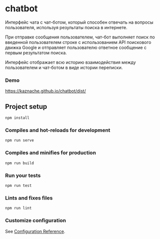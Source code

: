# chatbot

Интерфейс чата с чат-ботом, который способен отвечать на вопросы пользователя, используя результаты поиска в интернете.

При отправке сообщения пользователем, чат-бот выполняет поиск по введенной пользователем строке с использованием API поискового движка Google и отправляет пользователю ответное сообщение с первым результатом поиска.

Интерфейс отображает всю историю взаимодействия между пользователем и чат-ботом в виде истории переписки.

### Demo

https://kaznache.github.io/chatbot/dist/

## Project setup
```
npm install
```

### Compiles and hot-reloads for development
```
npm run serve
```

### Compiles and minifies for production
```
npm run build
```

### Run your tests
```
npm run test
```

### Lints and fixes files
```
npm run lint
```

### Customize configuration
See [Configuration Reference](https://cli.vuejs.org/config/).
